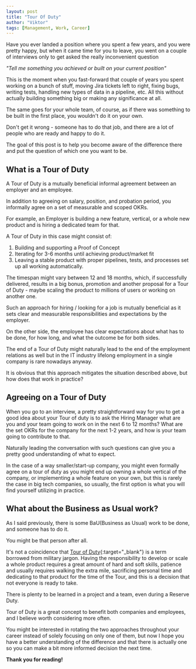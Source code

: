 ```yaml
---
layout: post
title: "Tour Of Duty"
author: "Viktor"
tags: [Management, Work, Career]
---
```


Have you ever landed a position where you spent a few years, and you were pretty happy, but when it came time for you to leave, you went on a couple of interviews only to get asked the
really inconvenient question

*"Tell me something you achieved or built on your current position"*

This is the moment when you fast-forward that couple of years you spent working on a bunch of stuff, moving Jira tickets left to right, fixing bugs, writing tests, handling new types of data in a pipeline, etc. All this without actually building something big or making any significance at all.

The same goes for your whole team, of course, as if there was something to be built in the first place, you wouldn't do it on your own.

Don't get it wrong - someone has to do that job, and there are a lot of people who are ready and happy to do it.

The goal of this post is to help you become aware of the difference there and put the question of which one you want to be.

## What is a Tour of Duty

A Tour of Duty is a mutually beneficial informal agreement between an employer and an employee.

In addition to agreeing on salary, position, and probation period, you informally agree on a set of measurable and scoped OKRs.

For example, an Employer is building a new feature, vertical, or a whole new product and is hiring a dedicated team for that.

A Tour of Duty in this case might consist of:

1. Building and supporting a Proof of Concept
2. Iterating for 3-6 months until achieving product/market fit
3. Leaving a stable product with proper pipelines, tests, and processes set up all working automatically.

The timespan might vary between 12 and 18 months, which, if successfully delivered, results in a big bonus, promotion and 
another proposal for a Tour of Duty - maybe scaling the product to millions of users or working on another one.

Such an approach for hiring / looking for a job is mutually beneficial as it sets clear and measurable responsibilities and expectations by the employer.

On the other side, the employee has clear expectations about what has to be done, for how long, and what the outcome be for both sides.

The end of a Tour of Duty might naturally lead to the end of the employment relations as well but in the IT industry lifelong employment in a single company is rare nowadays anyway.

It is obvious that this approach mitigates the situation described above, but how does that work in practice?

## Agreeing on a Tour of Duty

When you go to an interview, a pretty straightforward way for you to get a good idea about your Tour of duty is to ask the Hiring Manager what are you and your team going to work on in the next 6 to 12 months? What are the set OKRs for the company for the next 1-2 years, and how is your team going to contribute to that.

Naturally leading the conversation with such questions can give you a pretty good understanding of what to expect.

In the case of a way smaller/start-up company, you might even formally agree on a tour of duty as you might end up owning a whole vertical
of the company, or implementing a whole feature on your own, but this is rarely the case in big tech companies, so usually, the first option is what you will find yourself utilizing in practice.

## What about the Business as Usual work?

As I said previously, there is some BaU(Business as Usual) work to be done, and someone has to do it.

You might be that person after all.

It's not a coincidence that [Tour of Duty](https://en.wikipedia.org/wiki/Tour_of_duty){:target="_blank"} is a term borrowed from military jargon.
Having the responsibility to develop or scale a whole product requires a great amount of hard and soft skills, patience and usually requires walking the extra mile,
sacrificing personal time and dedicating to that product for the time of the Tour, and this is a decision that not everyone is ready to take.

There is plenty to be learned in a project and a team, even during a Reserve Duty.

Tour of Duty is a great concept to benefit both companies and employees, and I believe worth considering more often.

You might be interested in rotating the two approaches throughout your career instead of solely focusing on only one of them,
but now I hope you have a better understanding of the difference and that there is actually one so you can make a bit more informed decision the next time.

**Thank you for reading!**
